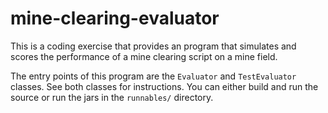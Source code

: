 # mine-clearing-evaluator
This is a coding exercise that provides an program that simulates and scores the performance of a mine clearing script on a mine field.

The entry points of this program are the `Evaluator` and `TestEvaluator` classes. See both classes for instructions. You can either build and run the source or run the jars in the `runnables/` directory.
